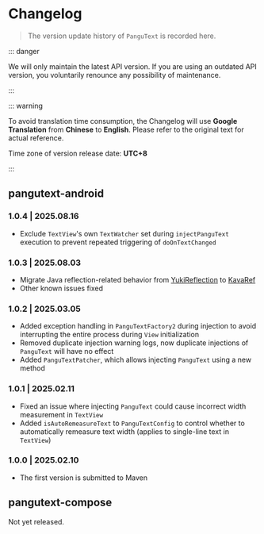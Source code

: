 # Changelog

> The version update history of `PanguText` is recorded here.

::: danger

We will only maintain the latest API version. If you are using an outdated API version, you voluntarily renounce any possibility of maintenance.

:::

::: warning

To avoid translation time consumption, the Changelog will use **Google Translation** from **Chinese** to **English**. Please refer to the original text for actual reference.

Time zone of version release date: **UTC+8**

:::

## pangutext-android

### 1.0.4 | 2025.08.16 &ensp;<Badge type="tip" text="latest" vertical="middle" />

- Exclude `TextView`'s own `TextWatcher` set during `injectPanguText` execution to prevent repeated triggering of `doOnTextChanged`

### 1.0.3 | 2025.08.03 &ensp;<Badge type="warning" text="stale" vertical="middle" />

- Migrate Java reflection-related behavior from [YukiReflection](https://github.com/HighCapable/YukiReflection) to [KavaRef](https://github.com/HighCapable/KavaRef)
- Other known issues fixed

### 1.0.2 | 2025.03.05 &ensp;<Badge type="warning" text="stale" vertical="middle" />

- Added exception handling in `PanguTextFactory2` during injection to avoid interrupting the entire process during `View` initialization
- Removed duplicate injection warning logs, now duplicate injections of `PanguText` will have no effect
- Added `PanguTextPatcher`, which allows injecting `PanguText` using a new method

### 1.0.1 | 2025.02.11 &ensp;<Badge type="warning" text="stale" vertical="middle" />

- Fixed an issue where injecting `PanguText` could cause incorrect width measurement in `TextView`
- Added `isAutoRemeasureText` to `PanguTextConfig` to control whether to automatically remeasure text width (applies to single-line text in `TextView`)

### 1.0.0 | 2025.02.10 &ensp;<Badge type="warning" text="stale" vertical="middle" />

- The first version is submitted to Maven

## pangutext-compose

Not yet released.